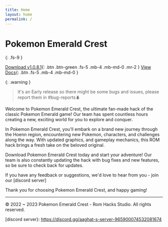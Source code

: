 ```yaml
---
title: Home
layout: home
permalink: /
---
```


# Pokemon Emerald Crest
{: .fs-9 }

[Download v1.0.8.1](#getting-started){: .btn .btn-green .fs-5 .mb-4 .mb-md-0 .mr-2 }
[View Docs](#getting-started){: .btn .fs-5 .mb-4 .mb-md-0 }

{: .warning }
>It's an Early release so there might be some bugs and issues, please report them in #bug-reports🪲 

Welcome to Pokemon Emerald Crest, the ultimate fan-made hack of the classic Pokemon Emerald game! Our team has spent countless hours creating a new, exciting world for you to explore and conquer.

In Pokemon Emerald Crest, you'll embark on a brand new journey through the Hoenn region, encountering new Pokemon, characters, and challenges along the way. With updated graphics, and gameplay mechanics, this ROM hack brings a fresh take on the beloved original.

Download Pokemon Emerald Crest today and start your adventure! Our team is also constantly updating the hack with bug fixes and new features, so be sure to check back for updates.

If you have any feedback or suggestions, we'd love to hear from you - join our [discord server]

Thank you for choosing Pokemon Emerald Crest, and happy gaming!

---

&copy; 2022 ~ 2023 Pokemon Emerald Crest - Rom Hacks Studio. All rights reserved.

[discord server}: https://discord.gg/aaghat-s-server-965900074532081674 
